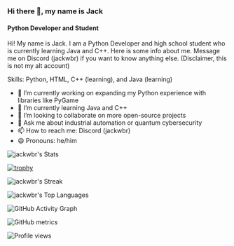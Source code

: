 ### Hi there 👋, my name is Jack                                                          
#### Python Developer and Student                                                   
                      
Hi! My name is Jack. I am a Python Developer and high school student who is currently learning Java and C++. Here is some info about me. Message me on Discord  (jackwbr) if you want to know anything else. (Disclaimer, this is not my alt account)                    
             
           
       
Skills: Python, HTML, C++ (learning), and Java (learning)              
   
- 🔭 I’m currently working on expanding my Python experience with libraries like PyGame    
- 🌱 I’m currently learning Java and C++        
- 👯 I’m looking to collaborate on more open-source projects
- 💬 Ask me about industrial automation or quantum cybersecurity 
- 📫 How to reach me: Discord (jackwbr)  
- 😄 Pronouns: he/him  

![jackwbr's Stats](https://github-readme-stats.vercel.app/api?username=jackwbr&theme=prussian&show_icons=true&hide_border=true&count_private=true)

[![trophy](https://github-profile-trophy.vercel.app/?username=jackwbr)](https://github.com/ryo-ma/github-profile-trophy)

![jackwbr's Streak](https://github-readme-streak-stats.herokuapp.com/?user=jackwbr&theme=prussian&hide_border=true)

![jackwbr's Top Languages](https://github-readme-stats.vercel.app/api/top-langs/?username=jackwbr&theme=prussian&show_icons=true&hide_border=true&layout=compact)

![GitHub Activity Graph](https://activity-graph.herokuapp.com/graph?username=jackwbr)  

![GitHub metrics](https://metrics.lecoq.io/jackwbr)  

![Profile views](https://gpvc.arturio.dev/[jackwbr])
